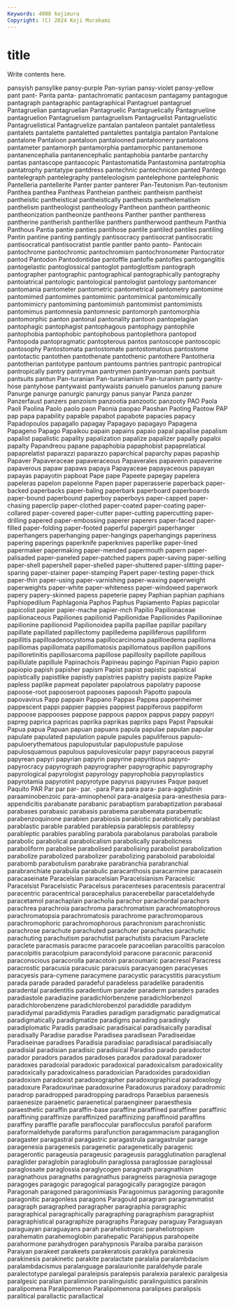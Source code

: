 ```yaml
---
Keywords: 4008 kojimura
Copyright: (C) 2024 Koji Murakami
---
```


# title

Write contents here.



 pansyish pansylike pansy-purple Pan-syrian
pansy-violet pansy-yellow pant pant- Panta panta- pantachromatic pantacosm pantagamy pantagogue
pantagraph pantagraphic pantagraphical Pantagruel pantagruel Pantagruelian pantagruelian Pantagruelic Pantagruelically Pantagrueline
pantagruelion Pantagruelism pantagruelism Pantagruelist Pantagruelistic Pantagruelistical Pantagruelize pantalan pantaleon pantalet
pantaletless pantalets pantalette pantaletted pantalettes pantalgia pantalon Pantalone pantalone Pantaloon
pantaloon pantalooned pantaloonery pantaloons pantameter pantamorph pantamorphia pantamorphic pantanemone pantanencephalia
pantanencephalic pantaphobia pantarbe pantarchy pantas pantascope pantascopic Pantastomatida Pantastomina pantatrophia
pantatrophy pantatype pantdress pantechnic pantechnicon panted Pantego pantelegraph pantelegraphy panteleologism
pantelephone pantelephonic Pantelleria pantellerite Panter panter panterer Pan-Teutonism Pan-teutonism Panthea
panthea Pantheas Pantheian pantheic pantheism pantheist pantheistic pantheistical pantheistically pantheists
panthelematism panthelism pantheologist pantheology Pantheon pantheon pantheonic pantheonization pantheonize pantheons
Panther panther pantheress pantherine pantherish pantherlike panthers pantherwood pantheum Panthia
Panthous Pantia pantie panties pantihose pantile pantiled pantiles pantiling Pantin
pantine panting pantingly pantisocracy pantisocrat pantisocratic pantisocratical pantisocratist pantle pantler
panto panto- Pantocain pantochrome pantochromic pantochromism pantochronometer Pantocrator pantod Pantodon
Pantodontidae pantoffle pantofle pantofles pantoganglitis pantogelastic pantoglossical pantoglot pantoglottism pantograph
pantographer pantographic pantographical pantographically pantography pantoiatrical pantologic pantological pantologist pantology
pantomancer pantomania pantometer pantometric pantometrical pantometry pantomime pantomimed pantomimes pantomimic
pantomimical pantomimically pantomimicry pantomiming pantomimish pantomimist pantomimists pantomimus pantomnesia pantomnesic
pantomorph pantomorphia pantomorphic panton pantonal pantonality pantoon pantopelagian pantophagic pantophagist
pantophagous pantophagy pantophile pantophobia pantophobic pantophobous pantoplethora pantopod Pantopoda pantopragmatic
pantopterous pantos pantoscope pantoscopic pantosophy Pantostomata pantostomate pantostomatous pantostome pantotactic
pantothen pantothenate pantothenic pantothere Pantotheria pantotherian pantotype pantoum pantoums pantries
pantropic pantropical pantropically pantry pantryman pantrymen pantrywoman pants pantsuit pantsuits
pantun Pan-turanian Pan-turanianism Pan-turanism panty panty-hose pantyhose pantywaist pantywaists panuelo
panuelos panung panure Panurge panurge panurgic panurgy panus panyar Panza
panzer Panzerfaust panzers panzoism panzootia panzootic panzooty PAO Paola Paoli
Paolina Paolo paolo paon Paonia paopao Paoshan Paoting Paotow PAP
pap papa papability papable papabot papabote papacies papacy Papadopoulos papagallo
papagay Papagayo papagayo Papagena Papageno Papago Papaikou papain papains papaio
papal papalise papalism papalist papalistic papality papalization papalize papalizer papally
papaloi papalty Papandreou papane papaphobia papaphobist papaprelatical papaprelatist paparazzi paparazzo
paparchical paparchy papas papaship Papaver Papaveraceae papaveraceous Papaverales papaverin papaverine
papaverous papaw papaws papaya Papayaceae papayaceous papayan papayas papayotin papboat
Pape pape Papeete papegay papelera papeleras papelon papelonne Papen paper
paperasserie paperback paper-backed paperbacks paper-baling paperbark paperboard paperboards paper-bound paperbound
paperboy paperboys paper-capped paper-chasing paperclip paper-clothed paper-coated paper-coating paper-collared paper-covered
paper-cutter paper-cutting papercutting paper-drilling papered paper-embossing paperer paperers paper-faced paper-filled
paper-folding paper-footed paperful papergirl paperhanger paperhangers paperhanging paper-hangings paperhangings paperiness
papering paperings paperknife paperknives paperlike paper-lined papermaker papermaking paper-mended papermouth
papern paper-palisaded paper-paneled paper-patched papers paper-saving paper-selling paper-shell papershell paper-shelled
paper-shuttered paper-slitting paper-sparing paper-stainer paper-stamping Papert paper-testing paper-thick paper-thin paper-using
paper-varnishing paper-waxing paperweight paperweights paper-white paper-whiteness paper-windowed paperwork papery papery-skinned
papess papeterie papey Paphian paphian paphians Paphiopedilum Paphlagonia Paphos Paphus
Papiamento Papias papicolar papicolist papier papier-mache papier-mch Papilio Papilionaceae papilionaceous
Papiliones papilionid Papilionidae Papilionides Papilioninae papilionine papilionoid Papilionoidea papilla papillae
papillar papillary papillate papillated papillectomy papilledema papilliferous papilliform papillitis papilloadenocystoma
papillocarcinoma papilloedema papilloma papillomas papillomata papillomatosis papillomatous papillon papillons papilloretinitis
papillosarcoma papillose papillosity papillote papillous papillulate papillule Papinachois Papineau papingo
Papinian Papio papion papiopio papish papisher papism Papist papist papistic
papistical papistically papistlike papistly papistries papistry papists papize Papke papless
paplike papmeat papolater papolatrous papolatry papoose papoose-root papooseroot papooses papoosh
Papotto papoula papovavirus Papp pappain Pappano Pappas Pappea pappenheimer pappescent
pappi pappier pappies pappiest pappiferous pappiform pappoose pappooses pappose pappous
pappox pappus pappy pappyri papreg paprica papricas paprika paprikas papriks
paps Papst Papsukai Papua papua Papuan papuan papuans papula papulae
papulan papular papulate papulated papulation papule papules papuliferous papulo- papuloerythematous
papulopustular papulopustule papulose papulosquamous papulous papulovesicular papyr papyraceous papyral papyrean
papyri papyrian papyrin papyrine papyritious papyro- papyrocracy papyrograph papyrographer papyrographic
papyrography papyrological papyrologist papyrology papyrophobia papyroplastics papyrotamia papyrotint papyrotype papyrus
papyruses Paque paquet Paquito PAR Par par par- par. -para
Para para para- para-agglutinin paraaminobenzoic para-aminophenol para-analgesia para-anesthesia para-appendicitis parabanate
parabanic parabaptism parabaptization parabasal parabases parabasic parabasis parabema parabemata parabematic
parabenzoquinone parabien parabiosis parabiotic parabiotically parablast parablastic parable parabled parablepsia
parablepsis parablepsy parableptic parables parabling parabola parabolanus parabolas parabole parabolic
parabolical parabolicalism parabolically parabolicness paraboliform parabolise parabolised parabolising parabolist parabolization
parabolize parabolized parabolizer parabolizing paraboloid paraboloidal parabomb parabotulism parabrake parabranchia
parabranchial parabranchiate parabulia parabulic paracanthosis paracarmine paracasein paracaseinate Paracelsian paracelsian
Paracelsianism Paracelsic Paracelsist Paracelsistic Paracelsus paracenteses paracentesis paracentral paracentric paracentrical
paracephalus paracerebellar paracetaldehyde paracetamol parachaplain paracholia parachor parachordal parachors parachrea
parachroia parachroma parachromatism parachromatophorous parachromatopsia parachromatosis parachrome parachromoparous parachromophoric parachromophorous
parachronism parachronistic parachrose parachute parachuted parachuter parachutes parachutic parachuting parachutism
parachutist parachutists paracium Paraclete paraclete paracmasis paracme paracoele paracoelian paracolitis
paracolon paracolpitis paracolpium paracondyloid paracone paraconic paraconid paraconscious paracorolla paracotoin
paracoumaric paracresol Paracress paracrostic paracusia paracusic paracusis paracyanogen paracyeses paracyesis
para-cymene paracymene paracystic paracystitis paracystium parada parade paraded paradeful paradeless
paradelike paradenitis paradental paradentitis paradentium parader paraderm paraders parades paradiastole
paradiazine paradichlorbenzene paradichlorbenzol paradichlorobenzene paradichlorobenzol paradiddle paradidym paradidymal paradidymis Paradies
paradigm paradigmatic paradigmatical paradigmatically paradigmatize paradigms parading paradingly paradiplomatic Paradis
paradisaic paradisaical paradisaically paradisal paradisally Paradise paradise Paradisea paradisean Paradiseidae
Paradiseinae paradises Paradisia paradisiac paradisiacal paradisiacally paradisial paradisian paradisic paradisical
Paradiso parado paradoctor parador paradors parados paradoses paradox paradoxal paradoxer
paradoxes paradoxial paradoxic paradoxical paradoxicalism paradoxicality paradoxically paradoxicalness paradoxician Paradoxides
paradoxidian paradoxism paradoxist paradoxographer paradoxographical paradoxology paradoxure Paradoxurinae paradoxurine Paradoxurus
paradoxy paradromic paradrop paradropped paradropping paradrops Paraebius paraenesis paraenesize paraenetic
paraenetical paraengineer paraesthesia paraesthetic paraffin paraffin-base paraffine paraffined paraffiner paraffinic
paraffining paraffinize paraffinized paraffinizing paraffinoid paraffins paraffiny paraffle parafle parafloccular
paraflocculus parafoil paraform paraformaldehyde paraforms parafunction paragammacism paraganglion paragaster paragastral
paragastric paragastrula paragastrular parage paragenesia paragenesis paragenetic paragenetically paragenic paragerontic
parageusia parageusic parageusis paragglutination paraglenal paraglider paraglobin paraglobulin paraglossa paraglossae
paraglossal paraglossate paraglossia paraglycogen paragnath paragnathism paragnathous paragnaths paragnathus paragneiss
paragnosia paragoge paragoges paragogic paragogical paragogically paragogize paragon Paragonah paragoned
paragonimiasis Paragonimus paragoning paragonite paragonitic paragonless paragons Paragould paragram paragrammatist
paragraph paragraphed paragrapher paragraphia paragraphic paragraphical paragraphically paragraphing paragraphism paragraphist
paragraphistical paragraphize paragraphs Paraguay paraguay Paraguayan paraguayan paraguayans parah paraheliotropic
paraheliotropism parahematin parahemoglobin parahepatic Parahippus parahopeite parahormone parahydrogen parahypnosis Paraiba
paraiba paraison Paraiyan parakeet parakeets parakeratosis parakilya parakinesia parakinesis parakinetic
parakite paralactate paralalia paralambdacism paralambdacismus paralanguage paralaurionite paraldehyde parale paralectotype
paralegal paraleipsis paralepsis paralexia paralexic paralgesia paralgesic paralian paralimnion paralinguistic
paralinguistics paralinin paralipomena Paralipomenon Paralipomenona paralipses paralipsis paralitical parallactic parallactical
